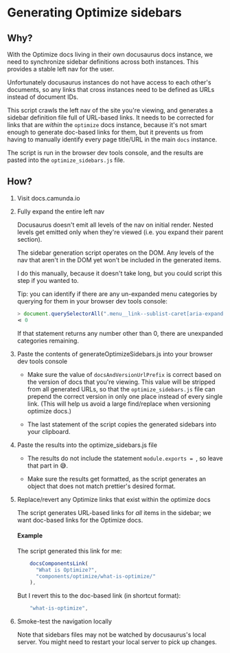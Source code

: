# Generating Optimize sidebars

## Why?

With the Optimize docs living in their own docusaurus docs instance, we need to synchronize sidebar definitions across both instances. This provides a stable left nav for the user.

Unfortunately docusaurus instances do not have access to each other's documents, so any links that cross instances need to be defined as URLs instead of document IDs.

This script crawls the left nav of the site you're viewing, and generates a sidebar definition file full of URL-based links. It needs to be corrected for links that are _within_ the `optimize` docs instance, because it's not smart enough to generate doc-based links for them, but it prevents us from having to manually identify every page title/URL in the main `docs` instance.

The script is run in the browser dev tools console, and the results are pasted into the `optimize_sidebars.js` file.

## How?

1. Visit docs.camunda.io
2. Fully expand the entire left nav

   Docusaurus doesn't emit all levels of the nav on initial render. Nested levels get emitted only when they're viewed (i.e. you expand their parent section).

   The sidebar generation script operates on the DOM. Any levels of the nav that aren't in the DOM yet won't be included in the generated items.

   I do this manually, because it doesn't take long, but you could script this step if you wanted to.

   Tip: you can identify if there are any un-expanded menu categories by querying for them in your browser dev tools console:

   ```javascript
   > document.querySelectorAll(".menu__link--sublist-caret[aria-expanded=false]").length
   ⋖ 0
   ```

   If that statement returns any number other than 0, there are unexpanded categories remaining.

3. Paste the contents of generateOptimizeSidebars.js into your browser dev tools console

   - Make sure the value of `docsAndVersionUrlPrefix` is correct based on the version of docs that you're viewing. This value will be stripped from all generated URLs, so that the `optimize_sidebars.js` file can prepend the correct version in only one place instead of every single link. (This will help us avoid a large find/replace when versioning optimize docs.)

   - The last statement of the script copies the generated sidebars into your clipboard.

4. Paste the results into the optimize_sidebars.js file

   - The results do not include the statement `module.exports = `, so leave that part in 😅.

   - Make sure the results get formatted, as the script generates an object that does not match prettier's desired format.

5. Replace/revert any Optimize links that exist within the optimize docs

   The script generates URL-based links for _all_ items in the sidebar; we want doc-based links for the Optimize docs.

   #### Example

   The script generated this link for me:

   ```javascript
       docsComponentsLink(
         "What is Optimize?",
         "components/optimize/what-is-optimize/"
       ),
   ```

   But I revert this to the doc-based link (in shortcut format):

   ```javascript
       "what-is-optimize",
   ```

6. Smoke-test the navigation locally

   Note that sidebars files may not be watched by docusaurus's local server. You might need to restart your local server to pick up changes.
